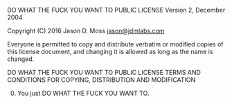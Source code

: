 DO WHAT THE FUCK YOU WANT TO PUBLIC LICENSE
Version 2, December 2004

Copyright (C) 2016 Jason D. Moss <jason@jdmlabs.com>

Everyone is permitted to copy and distribute verbatim or modified copies of this
license document, and changing it is allowed as long as the name is changed.

DO WHAT THE FUCK YOU WANT TO PUBLIC LICENSE
TERMS AND CONDITIONS FOR COPYING, DISTRIBUTION AND MODIFICATION

0. You just DO WHAT THE FUCK YOU WANT TO.
